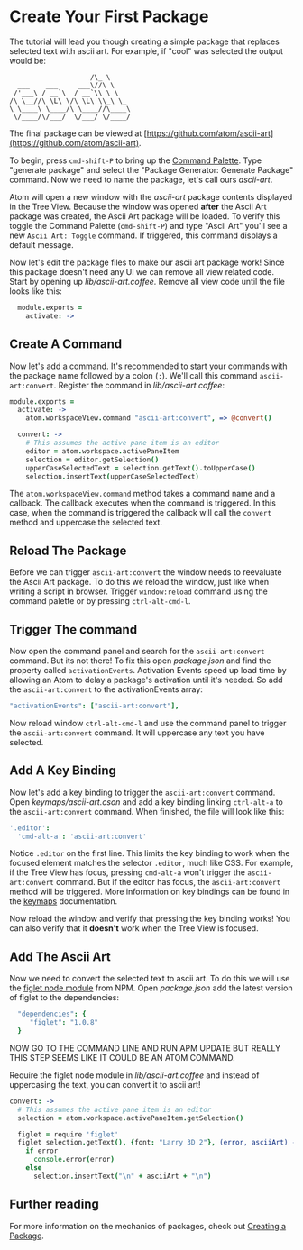 # Create Your First Package

The tutorial will lead you though creating a simple package that replaces
selected text with ascii art. For example, if "cool" was selected the output
would be:

```
                    /\_ \
  ___    ___     ___\//\ \
 /'___\ / __`\  / __`\\ \ \
/\ \__//\ \L\ \/\ \L\ \\_\ \_
\ \____\ \____/\ \____//\____\
 \/____/\/___/  \/___/ \/____/
```

The final package can be viewed at
[https://github.com/atom/ascii-art](https://github.com/atom/ascii-art).

To begin, press `cmd-shift-P` to bring up the [Command
Palette](https://github.com/atom/command-palette). Type "generate package" and
select the "Package Generator: Generate Package" command. Now we need to name
the package, let's call ours _ascii-art_.

Atom will open a new window with the _ascii-art_ package contents displayed in
the Tree View. Because the window was opened **after** the Ascii Art package was
created, the Ascii Art package will be loaded. To verify this toggle the Command
Palette (`cmd-shift-P`) and type "Ascii Art" you'll see a new `Ascii Art:
Toggle` command. If triggered, this command displays a default message.

Now let's edit the package files to make our ascii art package work! Since this
package doesn't need any UI we can remove all view related code. Start by
opening up _lib/ascii-art.coffee_. Remove all view code until the file looks
like this:

```coffeescript
  module.exports =
    activate: ->
```

## Create A Command

Now let's add a command. It's recommended to start your commands with the
package name followed by a colon (`:`). We'll call this command
`ascii-art:convert`. Register the command in _lib/ascii-art.coffee_:

```coffeescript
module.exports =
  activate: ->
    atom.workspaceView.command "ascii-art:convert", => @convert()

  convert: ->
    # This assumes the active pane item is an editor
    editor = atom.workspace.activePaneItem
    selection = editor.getSelection()
    upperCaseSelectedText = selection.getText().toUpperCase()
    selection.insertText(upperCaseSelectedText)
```

The `atom.workspaceView.command` method takes a command name and a callback. The
callback executes when the command is triggered. In this case, when the command
is triggered the callback will call the `convert` method and uppercase the
selected text.

## Reload The Package

Before we can trigger `ascii-art:convert` the window needs to reevaluate the
Ascii Art package. To do this we reload the window, just like when writing a
script in browser. Trigger `window:reload` command using the command palette or
by pressing `ctrl-alt-cmd-l`.

## Trigger The command

Now open the command panel and search for the `ascii-art:convert` command. But
its not there! To fix this open _package.json_ and find the property called
`activationEvents`. Activation Events speed up load time by allowing an Atom to
delay a package's activation until it's needed. So add the `ascii-art:convert` to the
activationEvents array:

```coffeescript
"activationEvents": ["ascii-art:convert"],
```

Now reload window `ctrl-alt-cmd-l` and use the command panel to trigger the
`ascii-art:convert` command. It will uppercase any text you have selected.

## Add A Key Binding

Now let's add a key binding to trigger the `ascii-art:convert` command. Open
_keymaps/ascii-art.cson_ and add a key binding linking `ctrl-alt-a` to the
`ascii-art:convert` command. When finished, the file will look like this:

```coffeescript
'.editor':
  'cmd-alt-a': 'ascii-art:convert'
```

Notice `.editor` on the first line. This limits the key binding to work when the
focused element matches the selector `.editor`, much like CSS. For example, if
the Tree View has focus, pressing `cmd-alt-a` won't trigger the
`ascii-art:convert` command. But if the editor has focus, the
`ascii-art:convert` method will be triggered. More information on key bindings
can be found in the [keymaps][keymaps] documentation.

Now reload the window and verify that pressing the key binding works! You can
also verify that it **doesn't** work when the Tree View is focused.

## Add The Ascii Art

Now we need to convert the selected text to ascii art. To do this we will use
the [figlet node module](https://npmjs.org/package/figlet) from NPM. Open
_package.json_ add the latest version of figlet to the dependencies:

```coffeescript
  "dependencies": {
     "figlet": "1.0.8"
  }
```

NOW GO TO THE COMMAND LINE AND RUN APM UPDATE BUT REALLY THIS STEP SEEMS LIKE
IT COULD BE AN ATOM COMMAND.

Require the figlet node module in _lib/ascii-art.coffee_ and
instead of uppercasing the text, you can convert it to ascii art!

```coffeescript
convert: ->
  # This assumes the active pane item is an editor
  selection = atom.workspace.activePaneItem.getSelection()

  figlet = require 'figlet'
  figlet selection.getText(), {font: "Larry 3D 2"}, (error, asciiArt) ->
    if error
      console.error(error)
    else
      selection.insertText("\n" + asciiArt + "\n")
```

## Further reading

For more information on the mechanics of packages, check out
[Creating a Package][creating-a-package].

[keymaps]: advanced/keymaps.html
[bundled-libs]: creating-a-package.html#included-libraries
[styleguide]: https://github.com/atom/styleguide
[space-pen]: https://github.com/atom/space-pen
[node]: http://nodejs.org/
[path]: http://nodejs.org/docs/latest/api/path.html
[changer_file_view]: https://f.cloud.github.com/assets/69169/1441187/d7a7cb46-41a7-11e3-8128-d93f70a5d5c1.png
[changer_panel_append]: https://f.cloud.github.com/assets/69169/1441189/db0c74da-41a7-11e3-8286-b82dd9190c34.png
[changer_panel_timestamps]: https://f.cloud.github.com/assets/69169/1441190/dcc8eeb6-41a7-11e3-830f-1f1b33072fcd.png
[theme-vars]: theme-variables.html
[creating-a-package]: creating-a-package.html
